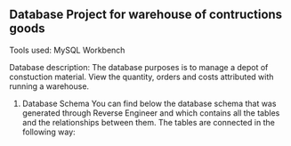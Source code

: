 ## Database Project for warehouse of contructions goods

Tools used: MySQL Workbench

Database description: The database purposes is to manage a depot of constuction material. View the quantity, orders and costs attributed with running a warehouse.

  1. Database Schema
     You can find below the database schema that was generated through Reverse Engineer and which contains all the tables and the relationships between them.
     The tables are connected in the following way:
